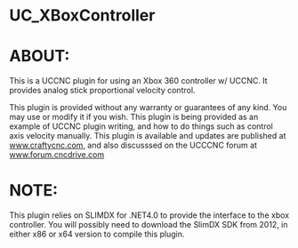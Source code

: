 # UC_XBoxController

# ABOUT:
This is a UCCNC plugin for using an Xbox 360 controller w/ UCCNC.  It provides analog stick proportional velocity control.

This plugin is provided without any warranty or guarantees of any kind.  You may use or modify it if you wish.  This plugin is being provided
as an example of UCCNC plugin writing, and how to do things such as control axis velocity manually.  This plugin is available and updates are 
published at www.craftycnc.com, and also discusssed on the UCCCNC forum at www.forum.cncdrive.com

# NOTE:
This plugin relies on SLIMDX for .NET4.0 to provide the interface to the xbox controller.  You will possibly need to download the SlimDX SDK 
from 2012, in either x86 or x64 version to compile this plugin.

